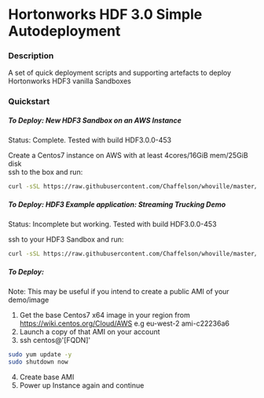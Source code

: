 # Hortonworks HDF 3.0 Simple Autodeployment

### Description
A set of quick deployment scripts and supporting artefacts to deploy Hortonworks HDF3 vanilla Sandboxes

### Quickstart
##### To Deploy: New HDF3 Sandbox on an AWS Instance
Status: Complete. Tested with build HDF3.0.0-453  

Create a Centos7 instance on AWS with at least 4cores/16GiB mem/25GiB disk  
ssh to the box and run:  
```bash
curl -sSL https://raw.githubusercontent.com/Chaffelson/whoville/master/deploy_AWS.sh | sudo -E sh
```

##### To Deploy: HDF3 Example application: Streaming Trucking Demo
Status: Incomplete but working. Tested with build HDF3.0.0-453

ssh to your HDF3 Sandbox and run:
```bash
curl -sSL https://raw.githubusercontent.com/Chaffelson/whoville/master/deploy_SAMTruckingDemo.sh | sudo -E sh
```

##### To Deploy: 
Note: This may be useful if you intend to create a public AMI of your demo/image
1.  Get the base Centos7 x64 image in your region from https://wiki.centos.org/Cloud/AWS e.g eu-west-2 ami-c22236a6
2.  Launch a copy of that AMI on your account
3.  ssh centos@'[FQDN]'  
```bash
sudo yum update -y
sudo shutdown now
```
4.  Create base AMI
5.  Power up Instance again and continue